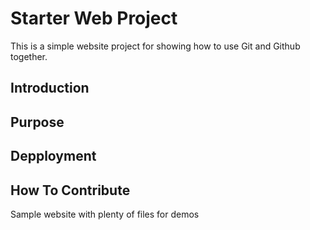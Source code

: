 # Starter Web Project

This is a simple website project for showing how to use Git and Github together.

## Introduction

## Purpose

## Depployment

## How To Contribute

Sample website with plenty of files for demos